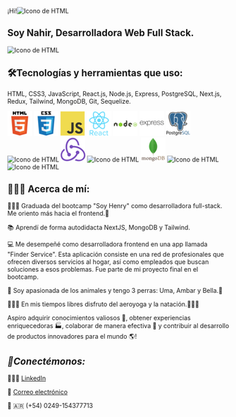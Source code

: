 ¡Hi!<img src="https://media.tenor.com/fYpViWgF-qgAAAAi/teagif-cute.gif" alt="Icono de HTML" width="56" height="56" />

## **Soy Nahir, Desarrolladora Web Full Stack.** 
<img src="https://media.tenor.com/HKUc3og5OxAAAAAC/gato-cat.gif" alt="Icono de HTML" width="56" height="50" />

## **🛠️Tecnologías y herramientas que uso:**
 HTML, CSS3, JavaScript, React.js,  Node.js, Express, PostgreSQL, Next.js, Redux, Tailwind, MongoDB, Git, Sequelize.
<p align="left">
<img src="https://raw.githubusercontent.com/devicons/devicon/master/icons/html5/html5-original-wordmark.svg" alt="Icono de HTML" width="56" height="56" />
<img src="https://raw.githubusercontent.com/devicons/devicon/master/icons/css3/css3-original-wordmark.svg" alt="Icono de HTML" width="56" height="56" />
<img src="https://raw.githubusercontent.com/devicons/devicon/master/icons/javascript/javascript-original.svg" alt="Icono de HTML" width="56" height="56" />
<img src="https://raw.githubusercontent.com/devicons/devicon/master/icons/react/react-original-wordmark.svg" alt="Icono de HTML" width="56" height="56" />
<img src="https://raw.githubusercontent.com/devicons/devicon/master/icons/nodejs/nodejs-original-wordmark.svg" alt="Icono de HTML" width="56" height="56" />
<img src="https://raw.githubusercontent.com/devicons/devicon/master/icons/express/express-original-wordmark.svg" alt="Icono de HTML" width="56" height="56" />
<img src="https://raw.githubusercontent.com/devicons/devicon/master/icons/postgresql/postgresql-original-wordmark.svg" alt="Icono de HTML" width="56" height="56" />
<img src="https://camo.githubusercontent.com/3aa42ee93eafa8f736bac662e8ca536350dad790ba36f2f0cb1783aa2be42f6d/68747470733a2f2f63646e2e776f726c64766563746f726c6f676f2e636f6d2f6c6f676f732f6e6578746a732d322e737667" alt="Icono de HTML" width="56" height="56" />
  <img src="https://raw.githubusercontent.com/devicons/devicon/master/icons/redux/redux-original.svg" alt="Icono de HTML" width="56" height="56" />
  <img src="https://camo.githubusercontent.com/5734d0669fe22ce04a1cb989a156cd32c379875f6bca56d5210c9432824856d9/68747470733a2f2f7777772e766563746f726c6f676f2e7a6f6e652f6c6f676f732f7461696c77696e646373732f7461696c77696e646373732d69636f6e2e737667" alt="Icono de HTML" width="56" height="56" />
  <img src="https://raw.githubusercontent.com/devicons/devicon/master/icons/mongodb/mongodb-original-wordmark.svg" alt="Icono de HTML" width="56" height="56" />
    <img src="https://camo.githubusercontent.com/fbfcb9e3dc648adc93bef37c718db16c52f617ad055a26de6dc3c21865c3321d/68747470733a2f2f7777772e766563746f726c6f676f2e7a6f6e652f6c6f676f732f6769742d73636d2f6769742d73636d2d69636f6e2e737667" alt="Icono de HTML" width="56" height="56" />
    <img src="https://cdn.icon-icons.com/icons2/2415/PNG/512/sequelize_original_logo_icon_146348.png" alt="Icono de HTML" width="56" height="56" />
</p>

## **👩🏽‍💻 Acerca de mí:**
👩🏽‍🎓 Graduada del bootcamp "Soy Henry" como desarrolladora full-stack. Me oriento más hacia el frontend.🎨

📚 Aprendí de forma autodidacta NextJS, MongoDB y Tailwind.

💻 Me desempeñé como desarrolladora frontend en una app llamada "Finder Service". Esta aplicación consiste en una red de profesionales que ofrecen diversos servicios al hogar, así como empleados que buscan soluciones a esos problemas. Fue parte de mi proyecto final en el bootcamp.

🐶 Soy apasionada de los animales y tengo 3 perras: Uma, Ambar y Bella.🐾

🧘🏻‍♀️ En mis tiempos libres disfruto del aeroyoga y la natación.🏊🏻‍♀

Aspiro adquirir conocimientos valiosos 🧠, obtener experiencias enriquecedoras 🏭, colaborar de manera efectiva 🤝 y contribuir al desarrollo de productos innovadores para el mundo 🌎!

## *💌Conectémonos:*
👩🏽‍💻 <a href="https://www.linkedin.com/in/nahir-maresca-63b028251/" >LinkedIn</a>

📩 <a href="mailto:marescanahir18@gmail.com" >Correo electrónico</a>

📲 🇦🇷 (+54) 0249-154377713

